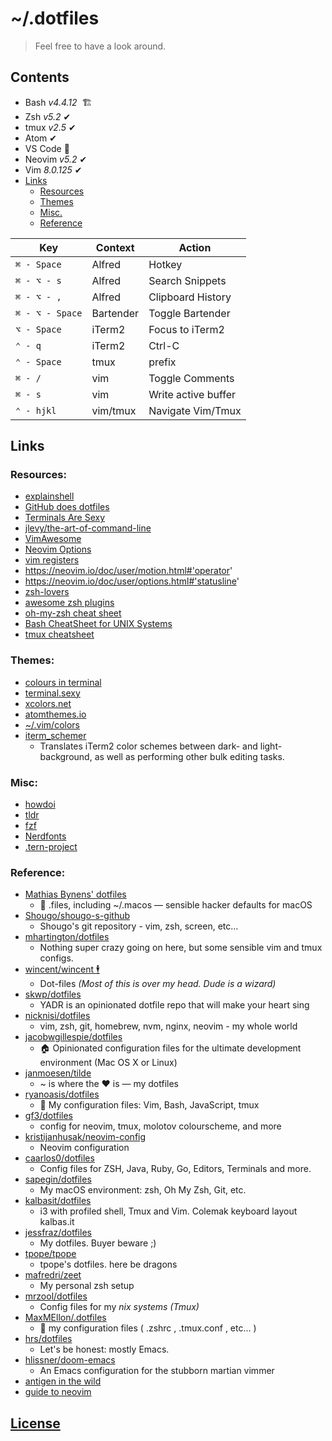 # ~/.dotfiles #
 
> Feel free to have a look around.

<!-- <div align="center"> -->
<!--   <br> -->
<!--   <img src="https://raw.githubusercontent.com/dunstontc/dotfiles/master/misc/shellshot1.png" alt="screenshot"/> -->
<!--   <br><br> -->
<!-- </div> -->



## Contents ##
  - Bash *v4.4.12* &nbsp;🏗 
  - Zsh *v5.2* ✔
  - tmux *v2.5* ✔
  - Atom ✔
  - VS Code 👷
  - Neovim *v5.2* ✔
  - Vim *8.0.125* ✔
  - [Links](#links)
    - [Resources](#resources)
    - [Themes](#themes)
    - [Misc.](#misc)
    - [Reference](#reference)

| Key             | Context   | Action              |
|-----------------|-----------|---------------------|
| `⌘ - Space`     | Alfred    | Hotkey              |
| `⌘ - ⌥ - s`     | Alfred    | Search Snippets     |
| `⌘ - ⌥ - ,`     | Alfred    | Clipboard History   |
| `⌘ - ⌥ - Space` | Bartender | Toggle Bartender    |
| `⌥ - Space`     | iTerm2    | Focus to iTerm2     |
| `⌃ - q`         | iTerm2    | Ctrl-C              |
| `⌃ - Space`     | tmux      | prefix              |
| `⌘ - /`         | vim       | Toggle Comments     |
| `⌘ - s`         | vim       | Write active buffer |
| `⌃ - hjkl`      | vim/tmux  | Navigate Vim/Tmux   |


## Links ##

### Resources: ###
  - [explainshell](https://explainshell.com/)
  - [GitHub does dotfiles](http://dotfiles.github.io/)
  - [Terminals Are Sexy](https://terminalsare.sexy/)
  - [jlevy/the-art-of-command-line](https://github.com/jlevy/the-art-of-command-line)
  - [VimAwesome](https://vimawesome.com/)
  - [Neovim Options](https://neovim.io/doc/user/options.html)
  - [vim registers](http://www.brianstorti.com/vim-registers/)
  - https://neovim.io/doc/user/motion.html#'operator'
  - https://neovim.io/doc/user/options.html#'statusline'
  - [zsh-lovers](http://grml.org/zsh/zsh-lovers.html)
  - [awesome zsh plugins](https://github.com/unixorn/awesome-zsh-plugins)
  - [oh-my-zsh cheat sheet](https://github.com/robbyrussell/oh-my-zsh/wiki/Cheatsheet)
  - [Bash CheatSheet for UNIX Systems](https://gist.github.com/LeCoupa/122b12050f5fb267e75f)
  - [tmux cheatsheet](https://gist.github.com/MohamedAlaa/2961058)


### Themes: ###
  - [colours in terminal](https://gist.github.com/XVilka/8346728)
  - [terminal.sexy](https://terminal.sexy/)
  - [xcolors.net](http://www.xcolors.net/)
  - [atomthemes.io](http://atomthemes.io/)
  - [~/.vim/colors](http://vimcolors.com/)
  - [iterm_schemer](https://github.com/crowsonkb/iterm_schemer)
    - Translates iTerm2 color schemes between dark- and light-background, as well as performing other bulk editing tasks.


### Misc: ###
  - [howdoi](https://github.com/gleitz/howdoi)
  - [tldr](https://github.com/tldr-pages/tldr/)
  - [fzf](https://github.com/junegunn/fzf)
  - [Nerdfonts](https://github.com/ryanoasis/nerd-fonts)
  - [.tern-project](https://stackoverflow.com/questions/41371789/figuring-out-javascript-libraries-for-vim-autocompletion-with-ternjs-in-tern-pr/41377689#41377689)


### Reference: ###
  - [Mathias Bynens' dotfiles](https://github.com/mathiasbynens/dotfiles)
    - 🔧 .files, including ~/.macos — sensible hacker defaults for macOS
  - [Shougo/shougo-s-github](https://github.com/Shougo/shougo-s-github)
    - Shougo's git repository - vim, zsh, screen, etc…
  - [mhartington/dotfiles](https://github.com/mhartington/dotfiles)
    - Nothing super crazy going on here, but some sensible vim and tmux configs.
  - [wincent/wincent 🕴](https://github.com/wincent/wincent)
    - Dot-files *(Most of this is over my head. Dude is a wizard)*
  - [skwp/dotfiles](https://github.com/skwp/dotfiles)
    - YADR is an opinionated dotfile repo that will make your heart sing
  - [nicknisi/dotfiles](https://github.com/nicknisi/dotfiles/blob/master/config/nvim/init.vim)
    - vim, zsh, git, homebrew, nvm, nginx, neovim - my whole world
  - [jacobwgillespie/dotfiles](https://github.com/jacobwgillespie/dotfiles)
    - 🏠 Opinionated configuration files for the ultimate development environment (Mac OS X or Linux)
  - [janmoesen/tilde](https://github.com/janmoesen/tilde)
    - ~ is where the ♥ is — my dotfiles
  - [ryanoasis/dotfiles](https://github.com/ryanoasis/dotfiles)
    - 📃 My configuration files: Vim, Bash, JavaScript, tmux
  - [gf3/dotfiles](https://github.com/gf3/dotfiles)
    - config for neovim, tmux, molotov colourscheme, and more
  - [kristijanhusak/neovim-config](https://github.com/kristijanhusak/neovim-config)
    - Neovim configuration
  - [caarlos0/dotfiles](https://github.com/caarlos0/dotfiles)
    - Config files for ZSH, Java, Ruby, Go, Editors, Terminals and more.
  - [sapegin/dotfiles](https://github.com/sapegin/dotfiles)
    - My macOS environment: zsh, Oh My Zsh, Git, etc.
  - [kalbasit/dotfiles](https://github.com/kalbasit/dotfiles)
    - i3 with profiled shell, Tmux and Vim. Colemak keyboard layout kalbas.it
  - [jessfraz/dotfiles](https://github.com/jessfraz/dotfiles)
    - My dotfiles. Buyer beware ;)
  - [tpope/tpope](https://github.com/tpope/tpope)
    - tpope's dotfiles. here be dragons
  - [mafredri/zeet](https://github.com/mafredri/zeet)
    - My personal zsh setup
  - [mrzool/dotfiles](https://github.com/mrzool/dotfiles)
    - Config files for my *nix systems* *(Tmux)*
  - [MaxMEllon/.dotfiles](https://github.com/MaxMEllon/.dotfiles)
    - 🔧 my configuration files ( .zshrc , .tmux.conf , etc... ) 
  - [hrs/dotfiles](https://github.com/hrs/dotfiles)
    - Let's be honest: mostly Emacs.
  - [hlissner/doom-emacs](https://github.com/hlissner/doom-emacs)
    - An Emacs configuration for the stubborn martian vimmer
  - [antigen in the wild](https://github.com/zsh-users/antigen/wiki/In-the-wild)
  - [guide to neovim](http://nerditya.com/code/guide-to-neovim/)

## [License](https://github.com/dunstontc/dotfiles/blob/master/LICENSE.md) ##

